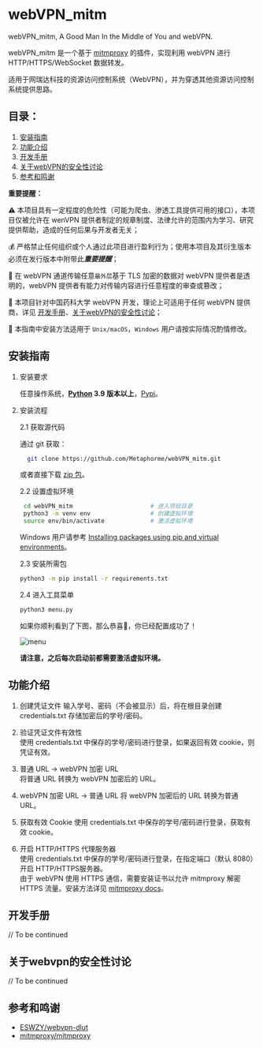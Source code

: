 # webVPN_mitm

webVPN_mitm, A Good Man In the Middle of You and webVPN.

webVPN_mitm 是一个基于 [mitmproxy](https://mitmproxy.org) 的插件，实现利用 webVPN 进行 HTTP/HTTPS/WebSocket 数据转发。

适用于网瑞达科技的资源访问控制系统（WebVPN），并为穿透其他资源访问控制系统提供思路。

## 目录：

1. [安装指南](#安装指南)
2. [功能介绍](#功能介绍)
3. [开发手册](#开发手册)
4. [关于webVPN的安全性讨论](#关于webvpn的安全性讨论)
5. [参考和鸣谢](#参考和鸣谢)

**重要提醒：**

⚠️ 本项目具有一定程度的危险性（可能为爬虫、渗透工具提供可用的接口），本项目仅被允许在 wenVPN 提供者制定的规章制度、法律允许的范围内为学习、研究提供帮助，造成的任何后果与开发者无关；

💰 严格禁止任何组织或个人通过此项目进行盈利行为；使用本项目及其衍生版本必须在发行版本中附带此***重要提醒***；

👀 在 webVPN 通道传输任意`最外层`基于 TLS 加密的数据对 webVPN 提供者是透明的，webVPN 提供者有能力对传输内容进行任意程度的审查或篡改；

💊 本项目针对中国药科大学 webVPN 开发，理论上可适用于任何 webVPN 提供商，详见 [开发手册](#开发手册)、[关于webVPN的安全性讨论](#关于webvpn的安全性讨论)；

🐧 本指南中安装方法适用于 `Unix/macOS`，`Windows` 用户请按实际情况酌情修改。


## 安装指南

1. 安装要求

   任意操作系统，**[Python](https://www.python.org/downloads/) 3.9 版本以上**，[Pypi](https://pypi.org/)。

2. 安装流程

   2.1 获取源代码

   通过 git 获取：

   ```bash
     git clone https://github.com/Metaphorme/webVPN_mitm.git
   ```
    
   或者直接下载 [zip 包](https://github.com/Metaphorme/webVPN_mitm/archive/refs/heads/master.zip)。
    
   2.2 设置虚拟环境

   ```bash
    cd webVPN_mitm                      # 进入项目目录
    python3 -m venv env                 # 创建虚拟环境
    source env/bin/activate             # 激活虚拟环境
   ```
   
   Windows 用户请参考 [Installing packages using pip and virtual environments](https://packaging.python.org/en/latest/guides/installing-using-pip-and-virtual-environments)。

   2.3 安装所需包

   ```bash
   python3 -m pip install -r requirements.txt
   ```
   
   2.4 进入工具菜单
   
   ```bash
   python3 menu.py
   ```
   
   如果你顺利看到了下图，那么恭喜🎉，你已经配置成功了！

   ![menu](https://metaphorme.github.io/webVPN_mitm/img/menu.png)
   
   **请注意，之后每次启动前都需要激活虚拟环境。**


## 功能介绍

1. 创建凭证文件
   输入学号、密码（不会被显示）后，将在根目录创建 credentials.txt 存储加密后的学号/密码。

2. 验证凭证文件有效性  
   使用 credentials.txt 中保存的学号/密码进行登录，如果返回有效 cookie，则凭证有效。

3. 普通 URL -> webVPN 加密 URL  
   将普通 URL 转换为 webVPN 加密后的 URL。

4. webVPN 加密 URL -> 普通 URL
   将 webVPN 加密后的 URL 转换为普通 URL。

5. 获取有效 Cookie
   使用 credentials.txt 中保存的学号/密码进行登录，获取有效 cookie。

6. 开启 HTTP/HTTPS 代理服务器  
   使用 credentials.txt 中保存的学号/密码进行登录，在指定端口（默认 8080）开启 HTTP/HTTPS服务器。  
   由于 webVPN 使用 HTTPS 通信，需要安装证书以允许 mitmproxy 解密 HTTPS 流量。安装方法详见 [mitmproxy docs](https://docs.mitmproxy.org/stable/overview-getting-started/#configure-your-browser-or-device)。


## 开发手册
// To be continued


## 关于webvpn的安全性讨论
// To be continued


## 参考和鸣谢
- [ESWZY/webvpn-dlut](https://github.com/ESWZY/webvpn-dlut)
- [mitmproxy/mitmproxy](https://github.com/mitmproxy/mitmproxy)
